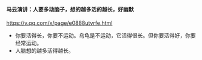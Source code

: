 #### 马云演讲：人要多动脑子，想的越多活的越长，好幽默
https://v.qq.com/x/page/e0888utvrfe.html
- 你要活得长，你要不运动。乌龟是不运动，它活得很长。但你要活得好，你要经常运动。
- 人脑想的越多活得越长。
